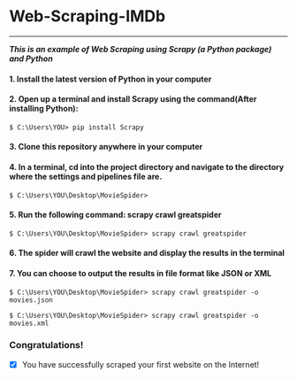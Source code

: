 # Web-Scraping-IMDb
------

***This is an example of Web Scraping using Scrapy (a Python package) and Python***

#### 1. Install the latest version of Python in your computer

#### 2. Open up a terminal and install Scrapy using the command(After installing Python):
    $ C:\Users\YOU> pip install Scrapy
    
#### 3. Clone this repository anywhere in your computer

#### 4. In a terminal, cd into the project directory and navigate to the directory where the settings and pipelines file are.

    $ C:\Users\YOU\Desktop\MovieSpider>

#### 5. Run the following command: scrapy crawl greatspider

    $ C:\Users\YOU\Desktop\MovieSpider> scrapy crawl greatspider

#### 6. The spider will crawl the website and display the results in the terminal

#### 7. You can choose to output the results in file format like JSON or XML

    $ C:\Users\YOU\Desktop\MovieSpider> scrapy crawl greatspider -o movies.json

    $ C:\Users\YOU\Desktop\MovieSpider> scrapy crawl greatspider -o movies.xml


### Congratulations!
- [X] You have successfully scraped your first website on the Internet!
